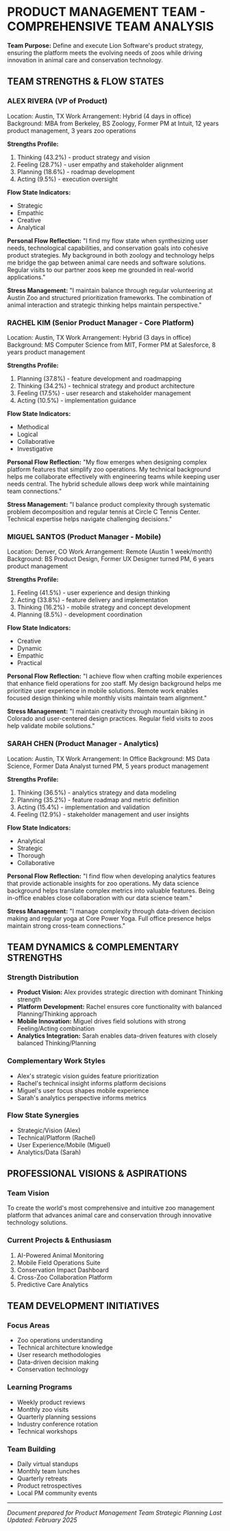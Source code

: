 # PRODUCT MANAGEMENT TEAM - COMPREHENSIVE TEAM ANALYSIS

**Team Purpose:** Define and execute Lion Software's product strategy, ensuring the platform meets the evolving needs of zoos while driving innovation in animal care and conservation technology.

## TEAM STRENGTHS & FLOW STATES

### ALEX RIVERA (VP of Product)
Location: Austin, TX
Work Arrangement: Hybrid (4 days in office)
Background: MBA from Berkeley, BS Zoology, Former PM at Intuit, 12 years product management, 3 years zoo operations

**Strengths Profile:**
1. Thinking (43.2%) - product strategy and vision
2. Feeling (28.7%) - user empathy and stakeholder alignment
3. Planning (18.6%) - roadmap development
4. Acting (9.5%) - execution oversight

**Flow State Indicators:**
- Strategic
- Empathic
- Creative
- Analytical

**Personal Flow Reflection:**
"I find my flow state when synthesizing user needs, technological capabilities, and conservation goals into cohesive product strategies. My background in both zoology and technology helps me bridge the gap between animal care needs and software solutions. Regular visits to our partner zoos keep me grounded in real-world applications."

**Stress Management:**
"I maintain balance through regular volunteering at Austin Zoo and structured prioritization frameworks. The combination of animal interaction and strategic thinking helps maintain perspective."

### RACHEL KIM (Senior Product Manager - Core Platform)
Location: Austin, TX
Work Arrangement: Hybrid (3 days in office)
Background: MS Computer Science from MIT, Former PM at Salesforce, 8 years product management

**Strengths Profile:**
1. Planning (37.8%) - feature development and roadmapping
2. Thinking (34.2%) - technical strategy and product architecture
3. Feeling (17.5%) - user research and stakeholder management
4. Acting (10.5%) - implementation guidance

**Flow State Indicators:**
- Methodical
- Logical
- Collaborative
- Investigative

**Personal Flow Reflection:**
"My flow emerges when designing complex platform features that simplify zoo operations. My technical background helps me collaborate effectively with engineering teams while keeping user needs central. The hybrid schedule allows deep work while maintaining team connections."

**Stress Management:**
"I balance product complexity through systematic problem decomposition and regular tennis at Circle C Tennis Center. Technical expertise helps navigate challenging decisions."

### MIGUEL SANTOS (Product Manager - Mobile)
Location: Denver, CO
Work Arrangement: Remote (Austin 1 week/month)
Background: BS Product Design, Former UX Designer turned PM, 6 years product management

**Strengths Profile:**
1. Feeling (41.5%) - user experience and design thinking
2. Acting (33.8%) - feature delivery and implementation
3. Thinking (16.2%) - mobile strategy and concept development
4. Planning (8.5%) - development coordination

**Flow State Indicators:**
- Creative
- Dynamic
- Empathic
- Practical

**Personal Flow Reflection:**
"I achieve flow when crafting mobile experiences that enhance field operations for zoo staff. My design background helps me prioritize user experience in mobile solutions. Remote work enables focused design thinking while monthly visits maintain team alignment."

**Stress Management:**
"I maintain creativity through mountain biking in Colorado and user-centered design practices. Regular field visits to zoos help validate mobile solutions."

### SARAH CHEN (Product Manager - Analytics)
Location: Austin, TX
Work Arrangement: In Office
Background: MS Data Science, Former Data Analyst turned PM, 5 years product management

**Strengths Profile:**
1. Thinking (36.5%) - analytics strategy and data modeling
2. Planning (35.2%) - feature roadmap and metric definition
3. Acting (15.4%) - implementation and validation
4. Feeling (12.9%) - stakeholder management and user insights

**Flow State Indicators:**
- Analytical
- Strategic
- Thorough
- Collaborative

**Personal Flow Reflection:**
"I find flow when developing analytics features that provide actionable insights for zoo operations. My data science background helps translate complex metrics into valuable features. Being in-office enables close collaboration with our data science team."

**Stress Management:**
"I manage complexity through data-driven decision making and regular yoga at Core Power Yoga. Full office presence helps maintain strong cross-team connections."

## TEAM DYNAMICS & COMPLEMENTARY STRENGTHS

### Strength Distribution
- **Product Vision:** Alex provides strategic direction with dominant Thinking strength
- **Platform Development:** Rachel ensures core functionality with balanced Planning/Thinking approach
- **Mobile Innovation:** Miguel drives field solutions with strong Feeling/Acting combination
- **Analytics Integration:** Sarah enables data-driven features with closely balanced Thinking/Planning

### Complementary Work Styles
- Alex's strategic vision guides feature prioritization
- Rachel's technical insight informs platform decisions
- Miguel's user focus shapes mobile experience
- Sarah's analytics perspective informs metrics

### Flow State Synergies
- Strategic/Vision (Alex)
- Technical/Platform (Rachel)
- User Experience/Mobile (Miguel)
- Analytics/Data (Sarah)

## PROFESSIONAL VISIONS & ASPIRATIONS

### Team Vision
To create the world's most comprehensive and intuitive zoo management platform that advances animal care and conservation through innovative technology solutions.

### Current Projects & Enthusiasm
1. AI-Powered Animal Monitoring
2. Mobile Field Operations Suite
3. Conservation Impact Dashboard
4. Cross-Zoo Collaboration Platform
5. Predictive Care Analytics

## TEAM DEVELOPMENT INITIATIVES

### Focus Areas
- Zoo operations understanding
- Technical architecture knowledge
- User research methodologies
- Data-driven decision making
- Conservation technology

### Learning Programs
- Weekly product reviews
- Monthly zoo visits
- Quarterly planning sessions
- Industry conference rotation
- Technical workshops

### Team Building
- Daily virtual standups
- Monthly team lunches
- Quarterly retreats
- Product retrospectives
- Local PM community events

---

*Document prepared for Product Management Team Strategic Planning*
*Last Updated: February 2025*